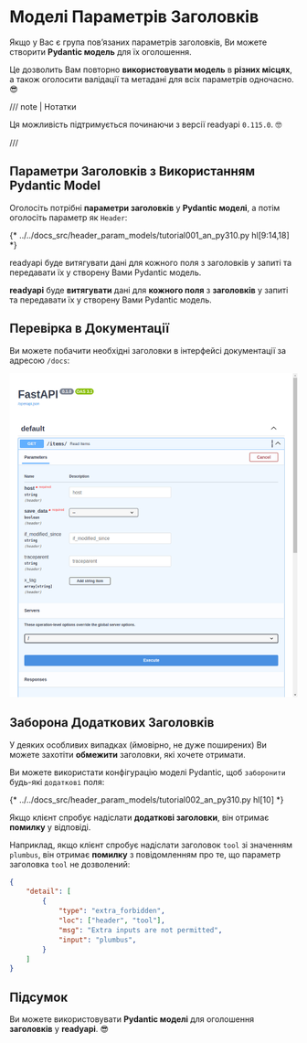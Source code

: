 # Моделі Параметрів Заголовків

Якщо у Вас є група пов’язаних параметрів заголовків, Ви можете створити **Pydantic модель** для їх оголошення.

Це дозволить Вам повторно **використовувати модель** в **різних місцях**, а також оголосити валідації та метадані для всіх параметрів одночасно. 😎

/// note | Нотатки

Ця можливість підтримується починаючи з версії readyapi `0.115.0`. 🤓

///

## Параметри Заголовків з Використанням Pydantic Model

Оголосіть потрібні **параметри заголовків** у **Pydantic моделі**, а потім оголосіть параметр як `Header`:

{* ../../docs_src/header_param_models/tutorial001_an_py310.py hl[9:14,18] *}

readyapi буде витягувати дані для кожного поля з заголовків у запиті та передавати їх у створену Вами Pydantic модель.

**readyapi** буде **витягувати** дані для **кожного поля** з **заголовків** у запиті та передавати їх у створену Вами Pydantic модель.

## Перевірка в Документації

Ви можете побачити необхідні заголовки в інтерфейсі документації за адресою `/docs`:

<div class="screenshot">
<img src="/img/tutorial/header-param-models/image01.png">
</div>

## Заборона Додаткових Заголовків

У деяких особливих випадках (ймовірно, не дуже поширених) Ви можете захотіти **обмежити** заголовки, які хочете отримати.

Ви можете використати конфігурацію моделі Pydantic, щоб `заборонити` будь-які `додаткові` поля:

{* ../../docs_src/header_param_models/tutorial002_an_py310.py hl[10] *}

Якщо клієнт спробує надіслати **додаткові заголовки**, він отримає **помилку** у відповіді.

Наприклад, якщо клієнт спробує надіслати заголовок `tool` зі значенням `plumbus`, він отримає  **помилку** з повідомленням про те, що параметр заголовка `tool` не дозволений:

```json
{
    "detail": [
        {
            "type": "extra_forbidden",
            "loc": ["header", "tool"],
            "msg": "Extra inputs are not permitted",
            "input": "plumbus",
        }
    ]
}
```

## Підсумок

Ви можете використовувати **Pydantic моделі** для оголошення **заголовків** у **readyapi**. 😎
